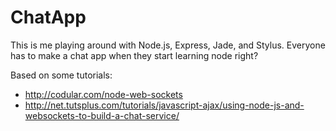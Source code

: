 ChatApp
=======

This is me playing around with Node.js, Express, Jade, and Stylus.  Everyone has to make a chat app when they start learning node right?

Based on some tutorials: 
* http://codular.com/node-web-sockets
* http://net.tutsplus.com/tutorials/javascript-ajax/using-node-js-and-websockets-to-build-a-chat-service/
